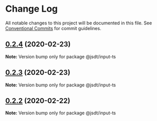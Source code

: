# Change Log

All notable changes to this project will be documented in this file.
See [Conventional Commits](https://conventionalcommits.org) for commit guidelines.

## [0.2.4](https://github.com/jsdevtools/jsdevtools/compare/@jsdt/input-ts@0.2.1...@jsdt/input-ts@0.2.4) (2020-02-23)

**Note:** Version bump only for package @jsdt/input-ts





## [0.2.3](https://github.com/jsdevtools/jsdevtools/compare/@jsdt/input-ts@0.2.1...@jsdt/input-ts@0.2.3) (2020-02-23)

**Note:** Version bump only for package @jsdt/input-ts





## [0.2.2](https://github.com/jsdevtools/jsdevtools/compare/@jsdt/input-ts@0.2.1...@jsdt/input-ts@0.2.2) (2020-02-22)

**Note:** Version bump only for package @jsdt/input-ts





                                                                                                                                                                                                                                                                                                                                                                                                                                                                                                                                                                                                                                                                                                                                                                                                                                                                                                                                                                                                                                                                                                                                                                                                                                                                                                                                                                                                                                                                                                                                                                                                                                                                                                                                                                                                                  
